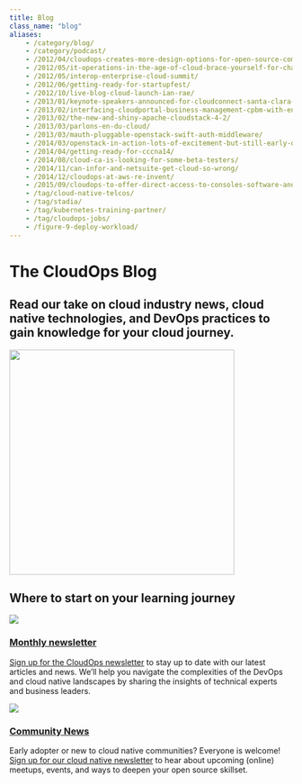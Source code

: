 ```yaml
---
title: Blog
class_name: "blog"
aliases:
    - /category/blog/
    - /category/podcast/  
    - /2012/04/cloudops-creates-more-design-options-for-open-source-communities-with-new-middleware-montreal-quebec-april-17-2012-today-at-the-openstack-design-summit-and-conference-in-san-francisco-ca/
    - /2012/05/it-operations-in-the-age-of-cloud-brace-yourself-for-change/
    - /2012/05/interop-enterprise-cloud-summit/ 
    - /2012/06/getting-ready-for-startupfest/
    - /2012/10/live-blog-cloud-launch-ian-rae/
    - /2013/01/keynote-speakers-announced-for-cloudconnect-santa-clara-2013/
    - /2013/02/interfacing-cloudportal-business-management-cpbm-with-enterprise-level-authentication/
    - /2013/02/the-new-and-shiny-apache-cloudstack-4-2/
    - /2013/03/parlons-en-du-cloud/
    - /2013/03/mauth-pluggable-openstack-swift-auth-middleware/
    - /2014/03/openstack-in-action-lots-of-excitement-but-still-early-days/
    - /2014/04/getting-ready-for-cccna14/
    - /2014/08/cloud-ca-is-looking-for-some-beta-testers/
    - /2014/11/can-infor-and-netsuite-get-cloud-so-wrong/
    - /2014/12/cloudops-at-aws-re-invent/
    - /2015/09/cloudops-to-offer-direct-access-to-consoles-software-and-interconnection-platform/
    - /tag/cloud-native-telcos/
    - /tag/stadia/
    - /tag/kubernetes-training-partner/
    - /tag/cloudops-jobs/
    - /figure-9-deploy-workload/
---
```


<div class="blog-main">
        <!-- hero -->  
    <div class="hero jumbotron jumbotron-fluid">
        <div class="container-fluid">
            <div class="row">
                <div class="col-xl-5 offset-xl-2 col-lg-7 offset-lg-1 col-md-10 offset-md-1 col-sm-10 offset-sm-1 col-xs-12">
                        <h1 class="display-4">The CloudOps Blog</h1>
                </div>
            </div>
            <div class="row">
                <div class="col-xl-5 offset-xl-2 col-lg-5 offset-lg-1 col-md-10 offset-md-1 col-sm-10 offset-sm-1 col-xs-12">
                        <h2>Read our take on cloud industry news, cloud native technologies, and DevOps practices to gain knowledge for your cloud journey.</h2>
                </div>
                <div class="hero-image-container col-xl-3 offset-xl-0 col-lg-2 offset-lg-0 col-md-10 offset-md-1 col-sm-10 offset-sm-1 col-xs-12">
                    <img src="/images/blog-landing.svg" width="400px">
                </div>
            </div>
        </div>
        </div>
        <div class="blog-classifications">
        <div class="row no-gutters">
            <div class="col-xl-8 offset-xl-2 col-lg-10 offset-lg-1 col-md-12 col-sm-12 col-xs-12">
                <h2>Where to start on your learning journey</h2>
                <div class="row no-gutters">
                    <div class="col-xl-6  col-lg-6 col-md-6 col-sm-12 col-xs-12">
                        <img src="/images/blog-posts.svg">
                        <a href="/blog"><h3>Monthly newsletter</h3></a>
                        <p><a href="/newsletter-signup">Sign up for the CloudOps newsletter</a>  to stay up to date with our latest articles and news. We’ll help you navigate the complexities of the DevOps and cloud native landscapes by sharing the insights of technical experts and business leaders.</p>
                    </div>
                    <div class="col-xl-6 col-lg-6 col-md-6 col-sm-12 col-xs-12">
                        <img src="/images/community-news.svg">
                        <a href="/blog/community-news"><h3>Community News</h3></a>
                        <p>Early adopter or new to cloud native communities? Everyone is welcome! <a href="/community-newsletter-signup">Sign up for our cloud native newsletter</a> to hear about upcoming (online) meetups, events, and ways to deepen your open source skillset.</p>
                    </div>
                </div>
            </div>
        </div>
    </div>